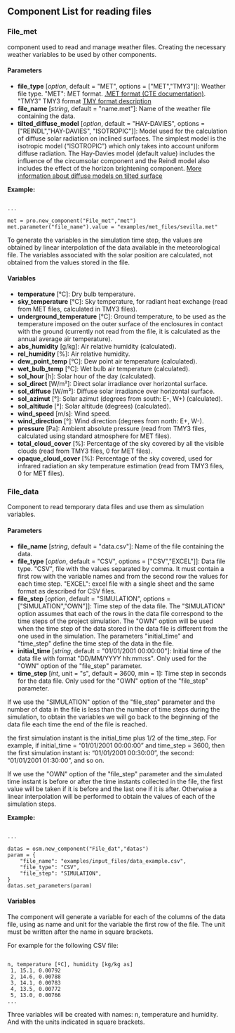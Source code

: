 ## Component List for reading files

### File_met

component used to read and manage weather files. Creating the necessary weather variables to be used by other components.

#### Parameters
- **file_type** [_option_, default = "MET", options = ["MET","TMY3"]]: Weather file type. "MET": MET format. [.MET format (CTE documentation)](https://www.codigotecnico.org/pdf/Documentos/HE/20170202-DOC-DB-HE-0-Climas%20de%20referencia.pdf). "TMY3" TMY3 format [TMY format description](https://www.nrel.gov/docs/fy08osti/43156.pdf)
- **file_name** [_string_, default = "name.met"]: Name of the weather file containing the data. 
- **tilted_diffuse_model** [_option_, default = "HAY-DAVIES", options = ["REINDL","HAY-DAVIES", "ISOTROPIC"]]: Model used for the calculation of diffuse solar radiation on inclined surfaces. The simplest model is the isotropic model (“ISOTROPIC”) which only takes into account uniform diffuse radiation. The Hay-Davies model (default value) includes the influence of the circumsolar component and the Reindl model also includes the effect of the horizon brightening component. [More information about diffuse models on tilted surface](https://pvpmc.sandia.gov/modeling-guide/1-weather-design-inputs/plane-of-array-poa-irradiance/calculating-poa-irradiance/poa-sky-diffuse/)


**Example:**
<pre><code class="python">
...

met = pro.new_component("File_met","met")
met.parameter("file_name").value = "examples/met_files/sevilla.met"
</code></pre>

To generate the variables in the simulation time step, the values are obtained by linear interpolation of the data available in the meteorological file. The variables associated with the solar position are calculated, not obtained from the values stored in the file.

#### Variables
- **temperature** [°C]: Dry bulb temperature.
- **sky_temperature** [°C]: Sky temperature, for radiant heat exchange (read from MET files, calculated in TMY3 files).
- **underground_temperature** [°C]: Ground temperature, to be used as the temperature imposed on the outer surface of the enclosures in contact with the ground (currently not read from the file, it is calculated as the annual average air temperature).
- **abs_humidity** [g/kg]: Air relative humidity (calculated).
- **rel_humidity** [%]: Air relative humidity.
- **dew_point_temp** [°C]: Dew point air temperature (calculated).
- **wet_bulb_temp** [°C]: Wet bulb air temperature (calculated).
- **sol_hour** [h]: Solar hour of the day (calculated).
- **sol_direct** [W/m²]: Direct solar irradiance over horizontal surface.
- **sol_diffuse** [W/m²]: Diffuse solar irradiance over horizontal surface.
- **sol_azimut** [°]: Solar azimut (degrees from south: E-, W+) (calculated).
- **sol_altitude** [°]: Solar altitude (degrees) (calculated).
- **wind_speed** [m/s]: Wind speed.
- **wind_direction** [°]: Wind direction (degrees from north: E+, W-).
- **pressure** [Pa]: Ambient absolute pressure (read from TMY3 files, calculated using standard atmosphere for MET files).
- **total_cloud_cover** [%]:  Percentage of the sky covered by all the visible clouds (read from TMY3 files, 0 for MET files).
- **opaque_cloud_cover** [%]: Percentage of the sky covered, used for infrared radiation an sky temperature estimation (read from TMY3 files, 0 for MET files).


### File_data

Component to read temporary data files and use them as simulation variables.

#### Parameters
- **file_name** [_string_, default = "data.csv"]: Name of the file containing the data.
- **file_type** [_option_, default = "CSV", options = ["CSV","EXCEL"]]: Data file type. "CSV", file with the values separated by comma. It must contain a first row with the variable names and from the second row the values for each time step. "EXCEL": excel file with a single sheet and the same format as described for CSV files.
- **file_step** [_option_, default = "SIMULATION", options = ["SIMULATION","OWN"]]: Time step of the data file. The "SIMULATION" option assumes that each of the rows in the data file correspond to the time steps of the project simulation. The "OWN" option will be used when the time step of the data stored in the data file is different from the one used in the simulation. The parameters "initial_time" and "time_step" define the time step of the data in the file.
- **initial_time** [_string_, default = "01/01/2001 00:00:00"]: Initial time of the data file with format "DD/MM/YYYY hh:mm:ss". Only used for the "OWN" option of the "file_step" parameter.
- **time_step** [_int_, unit = "s", default = 3600, min = 1]: Time step in seconds for the data file. Only used for the "OWN" option of the "file_step" parameter.

If we use the "SIMULATION" option of the "file_step" parameter and the number of data in the file is less than the number of time steps during the simulation, to obtain the variables we will go back to the beginning of the data file each time the end of the file is reached.

the first simulation instant is the initial_time plus 1/2 of the time_step. For example, if initial_time = “01/01/2001 00:00:00” and time_step = 3600, then the first simulation instant is: “01/01/2001 00:30:00”, the second: “01/01/2001 01:30:00”, and so on. 

If we use the "OWN" option of the "file_step" parameter and the simulated time instant is before or after the time instants collected in the file, the first value will be taken if it is before and the last one if it is after. Otherwise a linear interpolation will be performed to obtain the values of each of the simulation steps.

**Example:**
<pre><code class="python">
...

datas = osm.new_component("File_dat","datas")
param = {
    "file_name": "examples/input_files/data_example.csv",
    "file_type": "CSV",
    "file_step": "SIMULATION",
}
datas.set_parameters(param)
</code></pre>


#### Variables
The component will generate a variable for each of the columns of the data file, 
using as name and unit for the variable the first row of the file. 
The unit must be written after the name in square brackets.

For example for the following CSV file:

<pre><code class="Shell">
n, temperature [ºC], humidity [kg/kg as]
 1, 15.1, 0.00792
 2, 14.6, 0.00788
 3, 14.1, 0.00783
 4, 13.5, 0.00772
 5, 13.0, 0.00766
...
</code></pre>

Three variables will be created with names: n, temperature and humidity. And with the units indicated in square brackets.
